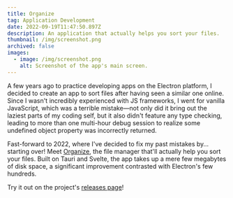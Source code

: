 ```yaml
---
title: Organize
tag: Application Development
date: 2022-09-19T11:47:50.897Z
description: An application that actually helps you sort your files.
thumbnail: /img/screenshot.png
archived: false
images:
  - image: /img/screenshot.png
    alt: Screenshot of the app's main screen.
---
```

A﻿ few years ago to practice developing apps on the Electron platform, I decided to create an app to sort files after having seen a similar one online. Since I wasn't incredibly experienced with JS frameworks, I went for vanilla JavaScript, which was a terrible mistake—not only did it bring out the laziest parts of my coding self, but it also didn't feature any type checking, leading to more than one multi-hour debug session to realize some undefined object property was incorrectly returned.

F﻿ast-forward to 2022, where I've decided to fix my past mistakes by… starting over! Meet [Organize](https://organize.julianmarmier.com), the file manager that'll actually help you sort your files. Built on Tauri and Svelte, the app takes up a mere few megabytes of disk space, a significant improvement contrasted with Electron's few hundreds.

Try it out on the project's [releases page](https://github.com/julianmarmier/organize/releases/latest)!